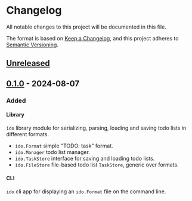# Changelog

All notable changes to this project will be documented in this file.

The format is based on [Keep a Changelog](https://keepachangelog.com/en/1.0.0/),
and this project adheres to [Semantic Versioning](https://semver.org/spec/v2.0.0.html).

## [Unreleased]

## [0.1.0] - 2024-08-07

### Added

#### Library

`ido` library module for serializing, parsing, loading and saving todo lists
in different formats.

- `ido.Format` simple "TODO: task" format.
- `ido.Manager` todo list manager.
- `ido.TaskStore` interface for saving and loading todo lists.
- `ido.FileStore` file-based todo list `TaskStore`, generic over formats.

#### CLI

`ido` cli app for displaying an `ido.Format` file on the command line.

[Unreleased]: https://github.com/sonro/ido/compare/v0.1.0...HEAD
[0.1.0]: https://github.com/sonro/ido/releases/tag/v0.1.0
